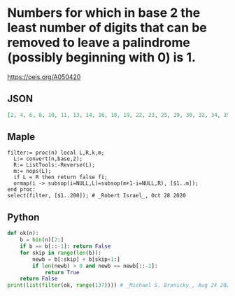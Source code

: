 # Numbers for which in base 2 the least number of digits that can be removed to leave a palindrome \(possibly beginning with 0\) is 1\.
https://oeis.org/A050420
## JSON
```JSON
[2, 4, 6, 8, 10, 11, 13, 14, 16, 18, 19, 22, 23, 25, 29, 30, 32, 34, 35, 36, 37, 41, 42, 43, 46, 47, 49, 53, 54, 55, 59, 61, 62, 64, 66, 67, 69, 76, 77, 81, 82, 83, 89, 90, 91, 94, 95, 97, 101, 102, 103, 109, 111, 115, 123, 125, 126, 128, 130, 131, 133, 136]
```
## Maple
```Maple
filter:= proc(n) local L,R,k,m;
  L:= convert(n,base,2);
  R:= ListTools:-Reverse(L);
  m:= nops(L);
  if L = R then return false fi;
  ormap(i -> subsop(i=NULL,L)=subsop(m+1-i=NULL,R), [$1..m]);
end proc:
select(filter, [$1..200]); # _Robert Israel_, Oct 28 2020
```
## Python
```Python
def ok(n):
    b = bin(n)[2:]
    if b == b[::-1]: return False
    for skip in range(len(b)):
        newb = b[:skip] + b[skip+1:]
        if len(newb) > 0 and newb == newb[::-1]:
            return True
    return False
print(list(filter(ok, range(137)))) # _Michael S. Branicky_, Aug 24 2021
```
